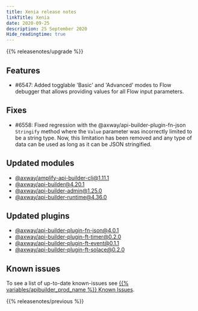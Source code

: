 ```yaml
---
title: Xenia release notes
linkTitle: Xenia
date: 2020-09-25
description: 25 September 2020
Hide_readingtime: true
---
```


{{% releasenotes/upgrade %}}

## Features

* #6547: Added togglable 'Basic' and 'Advanced' modes to Flow debugger that allows providing values for all Flow input parameters.

## Fixes

* #6558: Fixed regression with the @axway/api-builder-plugin-fn-json `Stringify` method where the `Value` parameter was incorrectly limited to be a string type. Now, this limitation has been removed and any type of data can be used as long as it can be JSON stringified.

## Updated modules

* [@axway/amplify-api-builder-cli@1.11.1](https://www.npmjs.com/package/@axway/amplify-api-builder-cli/v/1.11.1)
* [@axway/api-builder@4.20.1](https://www.npmjs.com/package/@axway/api-builder/v/4.20.1)
* [@axway/api-builder-admin@1.25.0](https://www.npmjs.com/package/@axway/api-builder-admin/v/1.25.0)
* [@axway/api-builder-runtime@4.36.0](https://www.npmjs.com/package/@axway/api-builder-runtime/v/4.36.0)

## Updated plugins

* [@axway/api-builder-plugin-fn-json@4.0.1](https://www.npmjs.com/package/@axway/api-builder-plugin-fn-json/v/4.0.1)
* [@axway/api-builder-plugin-ft-timer@0.2.0](https://www.npmjs.com/package/@axway/api-builder-plugin-ft-timer/v/0.2.0)
* [@axway/api-builder-plugin-ft-event@0.1.1](https://www.npmjs.com/package/@axway/api-builder-plugin-ft-event/v/0.1.1)
* [@axway/api-builder-plugin-ft-solace@0.2.0](https://www.npmjs.com/package/@axway/api-builder-plugin-ft-solace/v/0.2.0)

## Known issues

To see a list of up-to-date known-issues see [{{% variables/apibuilder_prod_name %}} Known Issues](/docs/known_issues/).

{{% releasenotes/previous %}}
